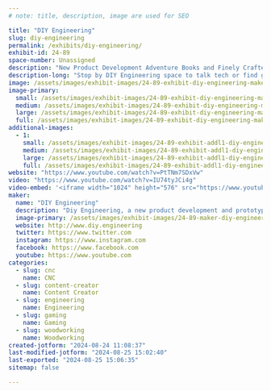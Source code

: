 ```yaml
---
# note: title, description, image are used for SEO

title: "DIY Engineering"
slug: diy-engineering
permalink: /exhibits/diy-engineering/
exhibit-id: 24-89
space-number: Unassigned
description: "New Product Development Adventure Books and Finely Crafted Arcade Emulation Handhelds that Inspire."
description-long: "Stop by DIY Engineering space to talk tech or find guidance in his DIY New Product Development Adventure book or grab a limited edition finely crafted Arcade Emulation Handheld."
image: /assets/images/exhibit-images/24-89-exhibit-diy-engineering-maker-fair-a-large.jpg
image-primary: 
  small: /assets/images/exhibit-images/24-89-exhibit-diy-engineering-maker-fair-a-small.jpg
  medium: /assets/images/exhibit-images/24-89-exhibit-diy-engineering-maker-fair-a-medium.jpg
  large: /assets/images/exhibit-images/24-89-exhibit-diy-engineering-maker-fair-a-large.jpg
  full: /assets/images/exhibit-images/24-89-exhibit-diy-engineering-maker-fair-a-full.jpg
additional-images: 
  - 1:
    small: /assets/images/exhibit-images/24-89-exhibit-addl1-diy-engineering-maker-fair-promo-small.png
    medium: /assets/images/exhibit-images/24-89-exhibit-addl1-diy-engineering-maker-fair-promo-medium.png
    large: /assets/images/exhibit-images/24-89-exhibit-addl1-diy-engineering-maker-fair-promo-large.png
    full: /assets/images/exhibit-images/24-89-exhibit-addl1-diy-engineering-maker-fair-promo-full.png
website: "https://www.youtube.com/watch?v=PtTNm7SDxVw"
video: "https://www.youtube.com/watch?v=IU74tyJCi4g"
video-embed: '<iframe width="1024" height="576" src="https://www.youtube.com/embed/IU74tyJCi4g?feature=oembed" frameborder="0" allow="accelerometer; autoplay; clipboard-write; encrypted-media; gyroscope; picture-in-picture; web-share" referrerpolicy="strict-origin-when-cross-origin" allowfullscreen title="Episode 039: Engineering a Better Retro Handheld, The RKDR 3"></iframe>'
maker: 
  name: "DIY Engineering"
  description: "Diy Engineering, a new product development and prototyping vlogger that creates innovative multi-disciplined designs and uniquely hand crafted products using desktop fabrication and engineering disciplines."
  image-primary: /assets/images/exhibit-images/24-89-maker-diy-engineering-diy-engineering-new-flat-pocket-medium.png
  website: http://www.diy.engineering
  twitter: https://www.twitter.com
  instagram: https://www.instagram.com
  facebook: https://www.facebook.com
  youtube: https://www.youtube.com
categories: 
  - slug: cnc
    name: CNC
  - slug: content-creator
    name: Content Creator
  - slug: engineering
    name: Engineering
  - slug: gaming
    name: Gaming
  - slug: woodworking
    name: Woodworking
created-jotform: "2024-08-24 11:08:37"
last-modified-jotform: "2024-08-25 15:02:40"
last-exported: "2024-08-25 15:06:35"
sitemap: false

---
```

